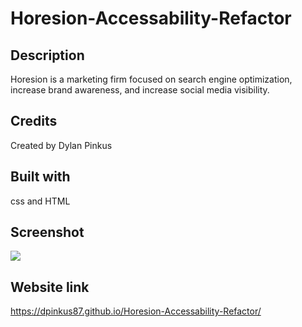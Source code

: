 # Horesion-Accessability-Refactor

## Description

Horesion is a marketing firm focused on search engine optimization, increase brand awareness, and increase social media visibility. 

## Credits

Created by Dylan Pinkus

## Built with 
css and HTML

## Screenshot
<img src="assets/images/Screenshotimage.png"/>

## Website link
https://dpinkus87.github.io/Horesion-Accessability-Refactor/